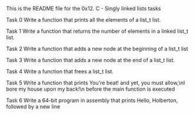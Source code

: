 This is the README file for the 0x12. C - Singly linked lists tasks

Task 0
Write a function that prints all the elements of a list_t list.

Task 1
Write a function that returns the number of elements in a linked list_t list.

Task 2
Write a function that adds a new node at the beginning of a list_t list

Task 3
Write a function that adds a new node at the end of a list_t list.

Task 4
Write a function that frees a list_t list.

Task 5
Write a function that prints You're beat! and yet, you must allow,\nI bore my house upon my back!\n before the main function is executed

Task 6
Write a 64-bit program in assembly that prints Hello, Holberton, followed by a new line
